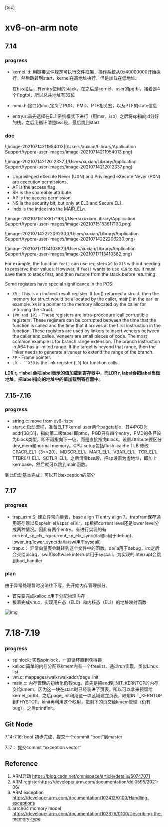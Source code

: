 [toc]

# xv6-on-arm note

## 7.14

### progress

* kernel.ld: 用链接文件规定可执行文件框架，操作系统从0x40000000开始执行，然后跳转到start，kernel在高地址执行，但是加载在低地址。

  在bss段后，有entry使用的stack，在之后是kernel、user的pgtbl，接着是4个l1pgtbl，所以总共地址有32位

* mmu.h:接口如doc,定义了PGD、PMD、PTE相关宏，以及PTE的state信息

* entry.s:首先选择在EL1 系统模式下进行（用msr，isb）之后将sp指向ld分好的栈，之后用循环清楚bss段，最后跳到start

### doc

![image-20210714211954013](/Users/xuxian/Library/Application Support/typora-user-images/image-20210714211954013.png)

![image-20210714212012337](/Users/xuxian/Library/Application Support/typora-user-images/image-20210714212012337.png)

- Unprivileged eXecute Never (UXN) and Privileged eXecute Never (PXN) are execution permissions.
- AF is the access flag.
- SH is the shareable attribute.
- AP is the access permission.
- NS is the security bit, but only at EL3 and Secure EL1.
- Indx is the index into the MAIR_EL*n.*

![image-20210715153617193](/Users/xuxian/Library/Application Support/typora-user-images/image-20210715153617193.png)





![image-20210714222206230](/Users/xuxian/Library/Application Support/typora-user-images/image-20210714222206230.png)

![image-20210717113410382](/Users/xuxian/Library/Application Support/typora-user-images/image-20210717113410382.png)



For example, the function `foo()` can use registers `X0` to `X15` without needing to preserve their values. However, if `foo()` wants to use `X19` to `X28` it must save them to stack first, and then restore from the stack before returning.

Some registers have special significance in the PCS:

- `XR` - This is an indirect result register. If foo() returned a struct, then the memory for struct would be allocated by the caller, main() in the earlier example. `XR` is a pointer to the memory allocated by the caller for returning the struct.
- `IP0 and IP1` - These registers are intra-procedure-call corruptible registers. These registers can be corrupted between the time that the function is called and the time that it arrives at the first instruction in the function. These registers are used by linkers to insert veneers between the caller and callee. Veneers are small pieces of code. The most common example is for branch range extension. The branch instruction in A64 has a limited range. If the target is beyond that range, then the linker needs to generate a veneer to extend the range of the branch.
- `FP` - Frame pointer.
- `LR - ``X30` is the link register (`LR`) for function calls.



**LDR r, =label 会把label表示的值加载到寄存器中，而LDR r, label会把label当做地址，把label指向的地址中的值加载到寄存器中。**



## 7.15-7.16

### progress

* string.c: move from xv6-riscv
* start.c:启动流程，准备EL1下kernel user两个pagetable，其中PGD为addr[38:31]，指向第二级tabel 即pmd，PGD只有四个entry，PMD的条目设为block类型，即不再指向下一级，而是直接指向block。设置attribute要区分dev_mem和normal memory。CPU setup包括flush icache TLB 修改CPACR_EL1（3<<20)、MDSCR_EL1、MAIR_EL1、VBAR_EL1、TCR_EL1、TTBR0/1_EL1、SCTLR_EL1。之后清零bss段，把sp设置为虚地址，即加上kernbase，然后就可以跳到main函数。

到此启动基本完成，可以开始exception的部分



## 7.17

### progress

* trap_asm.S: 建立异常向量表，base align 11 entry align 7。trapfram保存通用寄存器以及sp/elr_el1/spsr_el1/lr，sp根据current level还是lower level分成两种情况。因此有两个entry。有进行实现的有current_sp_elx_irq/current_sp_elx_sync(da和ia用于debug)、lower_irq/lower_sync(da/ia/swi用于syscall)
* trap.c： 异常向量表会跳转到这个文件中的函数。da/ia用于debug，irq之后会交给picirq，swi即software interrupt用于syscall。为实现的interrupt会跳到bad_handler

### plan

由于异常处理暂时没法往下写，先开始内存管理部分。

* 首先要完成kalloc.c用于分配物理内存
* 接着完成vm.c，实现用户态（EL0）和内核态（EL1）的地址映射函数



![img](https://documentation-service.arm.com/static/6014451a4ccc190e5e681290?token=)

# 7.18-7.19

### progress

* spinlock: 实现spinlock，一直循环直到获得锁
* kalloc:简单的内存分配器kmem内有一个freelist，通过run实现，类似Linux list
* vm.c: mappages/walk/walkaddr/page_init
* main.c: 内存管理的初始化仍有bug。首先是把end到INIT_KERNTOP的内存交给kmem，因为这一块在start时已经装进了页表，所以可以拿来预留给kernel_pgtbl，之后page_init利用这一块区域建立页表，映射INIT_KERNTOP到PHYSTOP。kinit再利用这个映射，把剩下的页交给kmem管理（仍有bug）。之后printfinit。

## Git Node

7.14-7.16: boot 初步完成，提交一个commit “boot”到master

7.17： 提交commit “exception vector”

## Reference

1. ARM启动 https://blog.csdn.net/omnispace/article/details/50747071
2. ARM registerhttps://developer.arm.com/documentation/ddi0595/2021-06/
3. ARM exception https://developer.arm.com/documentation/102412/0100/Handling-exceptions
4. arrch64 momory model https://developer.arm.com/documentation/102376/0100/Describing-the-memory-type